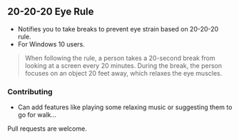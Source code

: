 ## 20-20-20 Eye Rule
* Notifies you to take breaks to prevent eye strain  based on 20-20-20 rule.
* For Windows 10 users.
>When following the rule, a person takes a 20-second break from looking at a screen every 20 minutes. During the break, the person focuses on an object 20 feet away, which relaxes the eye muscles.
### Contributing
* Can add features like playing some relaxing music or suggesting them to go for walk...

Pull requests are welcome.
